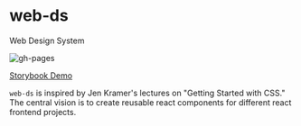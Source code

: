 # web-ds

Web Design System

![gh-pages](https://github.com/mmncit/web-ds/actions/workflows/gh-page-deployment.yml/badge.svg?branch=master)

[Storybook Demo](https://mmncit.github.io/web-ds)

`web-ds` is inspired by Jen Kramer's lectures on "Getting Started with CSS." The central vision is to create reusable react components for different react frontend projects.
